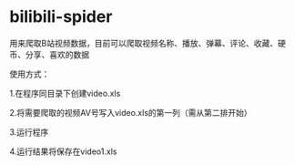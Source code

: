 # bilibili-spider
用来爬取B站视频数据，目前可以爬取视频名称、播放、弹幕、评论、收藏、硬币、分享、喜欢的数据

使用方式：

1.在程序同目录下创建video.xls

2.将需要爬取的视频AV号写入video.xls的第一列（需从第二排开始）

3.运行程序

4.运行结果将保存在video1.xls
